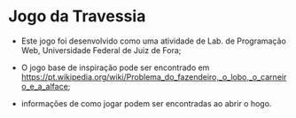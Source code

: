 # Jogo da Travessia

 - Este jogo foi desenvolvido como uma atividade de Lab. de Programação Web, Universidade Federal de Juiz de Fora;
 
 - O jogo base de inspiração pode ser encontrado em https://pt.wikipedia.org/wiki/Problema_do_fazendeiro,_o_lobo,_o_carneiro_e_a_alface;
 
 - informações de como jogar podem ser encontradas ao abrir o hogo.
